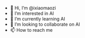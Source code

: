 - 👋 Hi, I’m @ixiaomaozi
- 👀 I’m interested in AI
- 🌱 I’m currently learning AI
- 💞️ I’m looking to collaborate on AI
- 📫 How to reach me 

<!---
ixiaomaozi/ixiaomaozi is a ✨ special ✨ repository because its `README.md` (this file) appears on your GitHub profile.
You can click the Preview link to take a look at your changes.
--->
